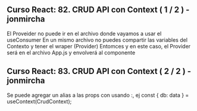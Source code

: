 ## Curso React: 82. CRUD API con Context ( 1 / 2 ) - jonmircha

El Proveider no puede ir en el archivo donde vayamos a usar el useConsumer
En un mismo archivo no puedes compartir las variables del Contexto y tener el wraper (Provider)
Entomces y en este caso, el Provider será en el archivo App.js y envolverá al componente <CrudApi>

## Curso React: 83. CRUD API con Context ( 2 / 2 ) - jonmircha

Se puede agregar un alias a las props con usando :, ej
  const { db: data } = useContext(CrudContext);
